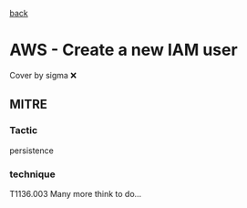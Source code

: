 [back](../index.md)
# AWS - Create a new IAM user
Cover by sigma :x: 
## MITRE
### Tactic
persistence
### technique
T1136.003
Many more think to do...